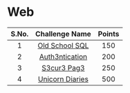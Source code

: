 # Web

|S.No.| Challenge Name | Points |
|:---:|:--------------:|:------:|
|1|[Old School SQL]()|150|
|2|[Auth3ntication]()|200|
|3|[S3cur3 Pag3]()|250|
|4|[Unicorn Diaries](Unicorn-Diaries/)|500|


